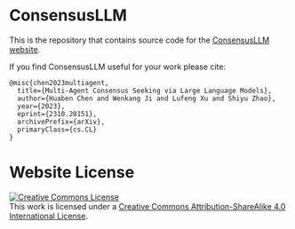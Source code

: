 # ConsensusLLM

This is the repository that contains source code for the [ConsensusLLM website](https://westlakeintelligentrobotics.github.io/ConsensusLLM/).

If you find ConsensusLLM useful for your work please cite:
```
@misc{chen2023multiagent,
  title={Multi-Agent Consensus Seeking via Large Language Models},
  author={Huaben Chen and Wenkang Ji and Lufeng Xu and Shiyu Zhao},
  year={2023},
  eprint={2310.20151},
  archivePrefix={arXiv},
  primaryClass={cs.CL}
}
```

# Website License
<a rel="license" href="http://creativecommons.org/licenses/by-sa/4.0/"><img alt="Creative Commons License" style="border-width:0" src="https://i.creativecommons.org/l/by-sa/4.0/88x31.png" /></a><br />This work is licensed under a <a rel="license" href="http://creativecommons.org/licenses/by-sa/4.0/">Creative Commons Attribution-ShareAlike 4.0 International License</a>.
